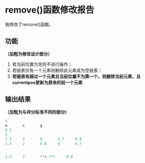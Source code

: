 # remove()函数修改报告
我修改了remove()函数。
## 功能
**（加粗为修改设计部分）**
1. 若当前位置为空则不进行操作；
2. 若链表仅有一个元素则删除此元素成为空链表；
3. **若链表有超过一个元素且当前位置不为第一个，则删除当前元素，且currentpos更新为原来的前一个元素**

## 输出结果
**（加粗为与评分标准不同的部分）**
```c++
5
a       c       g
0 1
3
1.5     2       9       4.7     8.8
1.5     2       8.8     9       4.7


1.5     2       **4.7**     8.8
